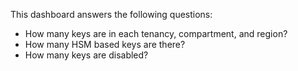 This dashboard answers the following questions:

- How many keys are in each tenancy, compartment, and region?
- How many HSM based keys are there?
- How many keys are disabled?
